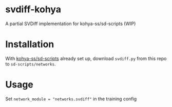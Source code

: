# svdiff-kohya
A partial SVDiff implementation for kohya-ss/sd-scripts (WIP)

# Installation
With [kohya-ss/sd-scripts](https://github.com/kohya-ss/sd-scripts) already set up, download `svdiff.py` from this repo to `sd-scripts/networks`.

# Usage
Set `network_module = "networks.svdiff"` in the training config

